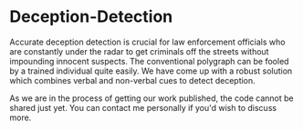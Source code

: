 # Deception-Detection

Accurate deception detection is crucial for law enforcement officials who are constantly under the radar to get criminals off the streets without impounding innocent suspects. The conventional polygraph can be fooled by a trained individual quite easily. We have come up with a robust solution which combines verbal and non-verbal cues to detect deception.

As we are in the process of getting our work published, the code cannot be shared just yet. You can contact me personally if you'd wish to discuss more.
